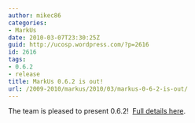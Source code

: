 ```yaml
---
author: mikec86
categories:
- MarkUs
date: 2010-03-07T23:30:25Z
guid: http://ucosp.wordpress.com/?p=2616
id: 2616
tags:
- 0.6.2
- release
title: MarkUs 0.6.2 is out!
url: /2009-2010/markus/2010/03/markus-0-6-2-is-out/
---
```


The team is pleased to present 0.6.2!  [Full details here](http://blog.markusproject.org/?p=1336).
